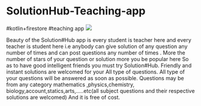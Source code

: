 # SolutionHub-Teaching-app
#kotlin+firestore
#teaching app
<img src="https://user-images.githubusercontent.com/52281814/133035676-19fbc564-f6f0-4ac1-b3ad-ba7d4de3d860.png" >


Beauty of the Solution#Hub app is every student is teacher here and
every teacher is student here i.e anybody can give solution of any question any number of times and can post questions any number of times .
More the number of stars of your question or solution more you be popular here
So as to have good intelligent friends you must try Solution#Hub.
Friendly and instant solutions are welcomed for your All type of questions.
All type of your questions will be answered as soon as possible.
Questions may be from any category mathematics ,physics,chemistry, biology,account,statics,arts,.....etc(all subject questions and their respective solutions are welcomed)
And it is free of cost.

